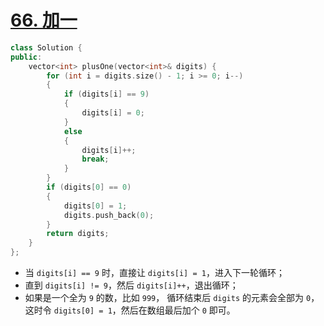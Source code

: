 # [66. 加一](https://leetcode-cn.com/problems/plus-one/)

```cpp
class Solution {
public:
    vector<int> plusOne(vector<int>& digits) {
        for (int i = digits.size() - 1; i >= 0; i--)
        {
            if (digits[i] == 9)
            {
                digits[i] = 0;
            }
            else
            {
                digits[i]++;
                break;
            }
        }
        if (digits[0] == 0)
        {
            digits[0] = 1;
            digits.push_back(0);
        }
        return digits;
    }
};
```

- 当 `digits[i] == 9` 时，直接让 `digits[i] = 1`，进入下一轮循环；
- 直到 `digits[i] != 9`，然后 `digits[i]++`，退出循环；
- 如果是一个全为 `9` 的数，比如 `999`， 循环结束后 `digits` 的元素会全部为 `0`，这时令 `digits[0] = 1`，然后在数组最后加个 `0` 即可。

